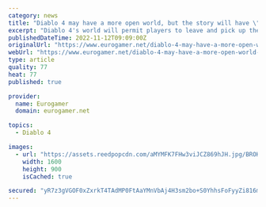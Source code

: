```yaml
---
category: news
title: "Diablo 4 may have a more open world, but the story will have \"a beginning, middle, and end\""
excerpt: "Diablo 4's world will permit players to leave and pick up the story at will, but although it will \"allow for non-linearity\", the story will have \"a beginning, middle, and end\". In an interview with ..."
publishedDateTime: 2022-11-12T09:09:00Z
originalUrl: "https://www.eurogamer.net/diablo-4-may-have-a-more-open-world-but-the-story-will-have-a-beginning-middle-and-end"
webUrl: "https://www.eurogamer.net/diablo-4-may-have-a-more-open-world-but-the-story-will-have-a-beginning-middle-and-end"
type: article
quality: 77
heat: 77
published: true

provider:
  name: Eurogamer
  domain: eurogamer.net

topics:
  - Diablo 4

images:
  - url: "https://assets.reedpopcdn.com/aMYMFK7FHw3viJCZ869hJH.jpg/BROK/thumbnail/1600x900/format/jpg/quality/80/aMYMFK7FHw3viJCZ869hJH.jpg"
    width: 1600
    height: 900
    isCached: true

secured: "yR7z3gVGOF0xZxrkT4TAdMP0FtAaYMnVbAj4H3sm2bo+S0YhhsFoFyyZi816me/YHJulauaUJrIV+6PbUy1RLBv9ATOKI6UosrASr60fcdxT8+Zi78Fqs/JAa2Lk2KgLnp6upHvuT/7Wb9laOJjVEHvnk3zsoCo5FeHe0CocYjfwn6ZMR8/JKaqosEq6P3cyKIpXZFWmUsvhm/qtRCC7yi7soRrzM+EjmQA2M6oEP3pYWDr8HBwYMaKrOTFC9D1zntXDpCw7f8PWvdoldMuAdXTTVTqHybhkFRVc987tZbgIMzViK3kHAZCFdORrhRVrA5DbT/UfL+cwv077E815nXTojFLZpXIM92+R79/qPkU=;LlRAZcc+2jxkbbxZx8xcCw=="
---
```


